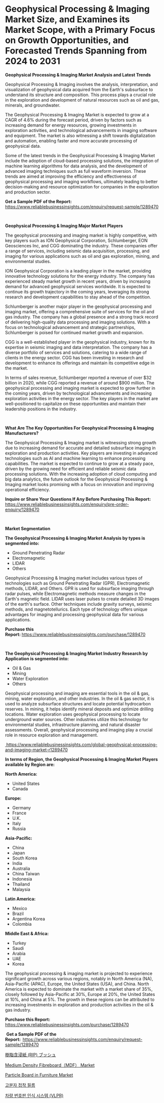 <p><h1>Geophysical Processing & Imaging Market Size, and Examines its Market Scope, with a Primary Focus on Growth Opportunities, and Forecasted Trends Spanning from 2024 to 2031</h1></p><p><strong>Geophysical Processing & Imaging Market Analysis and Latest Trends</strong></p>
<p><p>Geophysical Processing & Imaging involves the analysis, interpretation, and visualization of geophysical data acquired from the Earth's subsurface to understand its structure and composition. This process plays a crucial role in the exploration and development of natural resources such as oil and gas, minerals, and groundwater.</p><p>The Geophysical Processing & Imaging Market is expected to grow at a CAGR of 4.6% during the forecast period, driven by factors such as increasing demand for energy resources, growing investments in exploration activities, and technological advancements in imaging software and equipment. The market is also witnessing a shift towards digitalization and automation, enabling faster and more accurate processing of geophysical data.</p><p>Some of the latest trends in the Geophysical Processing & Imaging Market include the adoption of cloud-based processing solutions, the integration of machine learning algorithms for data analysis, and the development of advanced imaging techniques such as full waveform inversion. These trends are aimed at improving the efficiency and effectiveness of geophysical processing and imaging workflows, ultimately leading to better decision-making and resource optimization for companies in the exploration and production sector.</p></p>
<p><strong>Get a Sample PDF of the Report:&nbsp;</strong> <a href="https://www.reliablebusinessinsights.com/enquiry/request-sample/1289470">https://www.reliablebusinessinsights.com/enquiry/request-sample/1289470</a></p>
<p>&nbsp;</p>
<p><strong>Geophysical Processing & Imaging Major Market Players</strong></p>
<p><p>The geophysical processing and imaging market is highly competitive, with key players such as ION Geophysical Corporation, Schlumberger, EON Geosciences Inc, and CGG dominating the industry. These companies offer a range of services, including seismic data acquisition, processing, and imaging for various applications such as oil and gas exploration, mining, and environmental studies.</p><p>ION Geophysical Corporation is a leading player in the market, providing innovative technology solutions for the energy industry. The company has experienced steady market growth in recent years, driven by increasing demand for advanced geophysical services worldwide. It is expected to continue its growth trajectory in the coming years, leveraging its strong research and development capabilities to stay ahead of the competition.</p><p>Schlumberger is another major player in the geophysical processing and imaging market, offering a comprehensive suite of services for the oil and gas industry. The company has a global presence and a strong track record of delivering high-quality data processing and imaging solutions. With a focus on technological advancement and strategic partnerships, Schlumberger is poised for continued market growth and expansion.</p><p>CGG is a well-established player in the geophysical industry, known for its expertise in seismic imaging and data interpretation. The company has a diverse portfolio of services and solutions, catering to a wide range of clients in the energy sector. CGG has been investing in research and development to enhance its offerings and maintain its competitive edge in the market.</p><p>In terms of sales revenue, Schlumberger reported a revenue of over $32 billion in 2020, while CGG reported a revenue of around $900 million. The geophysical processing and imaging market is expected to grow further in the coming years, driven by technological advancements and increasing exploration activities in the energy sector. The key players in the market are well-positioned to capitalize on these opportunities and maintain their leadership positions in the industry.</p></p>
<p>&nbsp;</p>
<p><strong>What Are The Key Opportunities For Geophysical Processing & Imaging Manufacturers?</strong></p>
<p><p>The Geophysical Processing & Imaging market is witnessing strong growth due to increasing demand for accurate and detailed subsurface imaging in exploration and production activities. Key players are investing in advanced technologies such as AI and machine learning to enhance processing capabilities. The market is expected to continue to grow at a steady pace, driven by the growing need for efficient and reliable seismic data processing solutions. With the increasing adoption of cloud computing and big data analytics, the future outlook for the Geophysical Processing & Imaging market looks promising with a focus on innovation and improving operational efficiency.</p></p>
<p><strong>Inquire or Share Your Questions If Any Before Purchasing This Report:</strong> <a href="https://www.reliablebusinessinsights.com/enquiry/pre-order-enquiry/1289470">https://www.reliablebusinessinsights.com/enquiry/pre-order-enquiry/1289470</a></p>
<p>&nbsp;</p>
<p><strong>Market Segmentation</strong></p>
<p><strong>The Geophysical Processing & Imaging Market Analysis by types is segmented into:</strong></p>
<p><ul><li>Ground Penetrating Radar</li><li>Electromagnetic</li><li>LIDAR</li><li>Others</li></ul></p>
<p><p>Geophysical Processing & Imaging market includes various types of technologies such as Ground Penetrating Radar (GPR), Electromagnetic methods, LIDAR, and Others. GPR is used for subsurface imaging through radar pulses, while Electromagnetic methods measure changes in the Earth's magnetic field. LIDAR uses laser pulses to create detailed 3D images of the earth's surface. Other techniques include gravity surveys, seismic methods, and magnetotellurics. Each type of technology offers unique advantages for imaging and processing geophysical data for various applications.</p></p>
<p><strong>Purchase this Report:&nbsp;</strong><a href="https://www.reliablebusinessinsights.com/purchase/1289470">https://www.reliablebusinessinsights.com/purchase/1289470</a></p>
<p>&nbsp;</p>
<p><strong>The Geophysical Processing & Imaging Market Industry Research by Application is segmented into:</strong></p>
<p><ul><li>Oil & Gas</li><li>Mining</li><li>Water Exploration</li><li>Others</li></ul></p>
<p><p>Geophysical processing and imaging are essential tools in the oil & gas, mining, water exploration, and other industries. In the oil & gas sector, it is used to analyze subsurface structures and locate potential hydrocarbon reserves. In mining, it helps identify mineral deposits and optimize drilling locations. Water exploration uses geophysical processing to locate underground water sources. Other industries utilize this technology for environmental studies, infrastructure planning, and natural disaster assessments. Overall, geophysical processing and imaging play a crucial role in resource exploration and management.</p></p>
<p><a href="https://www.reliablebusinessinsights.com/global-geophysical-processing-and-imaging-market-r1289470">&nbsp;https://www.reliablebusinessinsights.com/global-geophysical-processing-and-imaging-market-r1289470</a></p>
<p><strong>In terms of Region, the Geophysical Processing & Imaging Market Players available by Region are:</strong></p>
<p>
    <p> <strong> North America: </strong>
        <ul>
            <li>United States</li>
            <li>Canada</li>
        </ul>
        </p> 
    <p> <strong> Europe: </strong>
        <ul>
            <li>Germany</li>
            <li>France</li>
            <li>U.K.</li>
            <li>Italy</li>
            <li>Russia</li>
        </ul>
        </p> 
    <p> <strong> Asia-Pacific: </strong>
        <ul>
            <li>China</li>
            <li>Japan</li>
            <li>South Korea</li>
            <li>India</li>
            <li>Australia</li>
            <li>China Taiwan</li>
            <li>Indonesia</li>
            <li>Thailand</li>
            <li>Malaysia</li>
        </ul>
        </p> 
    <p> <strong> Latin America: </strong>
        <ul>
            <li>Mexico</li>
            <li>Brazil</li>
            <li>Argentina Korea</li>
            <li>Colombia</li>
        </ul>
        </p> 
    <p> <strong> Middle East & Africa: </strong>
        <ul>
            <li>Turkey</li>
            <li>Saudi</li>
            <li>Arabia</li>
            <li>UAE</li>
            <li>Korea</li>
        </ul>
    </p>
    </p>
<p><p>The geophysical processing & imaging market is projected to experience significant growth across various regions, notably in North America (NA), Asia-Pacific (APAC), Europe, the United States (USA), and China. North America is expected to dominate the market with a market share of 35%, closely followed by Asia-Pacific at 30%, Europe at 20%, the United States at 10%, and China at 5%. The growth in these regions can be attributed to increasing investments in exploration and production activities in the oil & gas industry.</p></p>
<p><strong>Purchase this Report: </strong><a href="https://www.reliablebusinessinsights.com/purchase/1289470">https://www.reliablebusinessinsights.com/purchase/1289470</a></p>
<p>&nbsp;<strong>Get a Sample PDF of the Report:&nbsp;&nbsp;</strong><a href="https://www.reliablebusinessinsights.com/enquiry/request-sample/1289470">https://www.reliablebusinessinsights.com/enquiry/request-sample/1289470</a></p>
<p><strong></strong></p>
<p><p><a href="https://medium.com/@caseyelee251/2024%E5%B9%B4%E3%81%8B%E3%82%892031%E5%B9%B4%E3%81%BE%E3%81%A7%E3%81%AE-%E3%81%AE%E5%B9%B4%E5%B9%B3%E5%9D%87%E6%88%90%E9%95%B7%E7%8E%87%E3%81%A7%E6%8B%A1%E5%A4%A7%E3%81%97%E3%81%A6%E3%81%84%E3%82%8B%E6%A8%B9%E8%84%82%E6%B5%B8%E9%80%8F%E7%B4%99-rip-%E3%83%96%E3%83%83%E3%82%B7%E3%83%B3%E3%82%B0%E5%B8%82%E5%A0%B4%E3%81%AE%E8%A6%8F%E6%A8%A1%E3%81%AB%E9%96%A2%E3%81%99%E3%82%8B%E6%B4%9E%E5%AF%9F-1e2e1fdad02c">樹脂含浸紙 (RIP) ブッシュ</a></p><p><a href="https://github.com/thereveren80/Market-Research-Report-List-1/blob/main/medium-density-fibreboardmdf-market.md">Medium Density Fibreboard（MDF） Market</a></p><p><a href="https://github.com/whpnbwim9/Market-Research-Report-List-1/blob/main/particle-board-in-furniture-market.md">Particle Board in Furniture Market</a></p><p><a href="https://medium.com/@angeling137_20398/%EA%B8%80%EB%A1%9C%EB%B2%8C-%EB%8C%80%EB%B6%84%EC%9E%90-%EC%A0%91%EC%B0%A9-%ED%95%84%EB%A6%84-%EC%8B%9C%EC%9E%A5-%EA%B7%9C%EB%AA%A8-%EB%B0%8F-%EC%A0%90%EC%9C%A0%EC%9C%A8-%EB%B6%84%EC%84%9D-%EC%A0%9C%ED%92%88-%EC%9C%A0%ED%98%95%EB%B3%84-%EC%9D%91%EC%9A%A9-%EB%B6%84%EC%95%BC%EB%B3%84-%EC%A7%80%EC%97%AD%EB%B3%84-%EC%98%88%EC%B8%A1-2024-2031-31cbcce872c6">고분자 접착 필름</a></p><p><a href="https://medium.com/@shushayarefayne_72278/2024%EB%85%84%EB%B6%80%ED%84%B0-2031%EB%85%84%EA%B9%8C%EC%A7%80-%EC%B0%A8%EB%9F%89-%EB%B2%88%ED%98%B8%ED%8C%90-%EC%9D%B8%EC%8B%9D-%EC%8B%9C%EC%8A%A4%ED%85%9C-vlpr-%EC%8B%9C%EC%9E%A5-%EC%A0%90%EC%9C%A0%EC%9C%A8%EA%B3%BC-%EA%B2%BD%EC%9F%81-%ED%99%98%EA%B2%BD%EC%97%90-%EB%8C%80%ED%95%9C-%ED%86%B5%EC%B0%B0%EB%A0%A5-ab0f35b488df">차량 번호판 인식 시스템 (VLPR)</a></p></p>